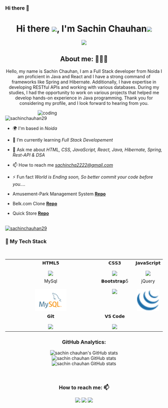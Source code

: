 ### Hi there 👋

<!--
*sachinchauhan29/sachinchauhan29* is a ✨ special ✨ repository because its README.md (this file) appears on your GitHub profile.

Here are some ideas to get you started:

- 🔭 I’m currently working on ...
- 🌱 I’m currently learning ...
- 👯 I’m looking to collaborate on ...
- 🤔 I’m looking for help with ...
- 💬 Ask me about ...
- 📫 How to reach me: ...
- 😄 Pronouns: ...
- ⚡ Fun fact: ...
-->

<h1 align="center">Hi there <img src="https://c.tenor.com/z2xJqhCpneIAAAAM/wave-hand.gif" width="40px">, I'm Sachin Chauhan<img src="https://img.icons8.com/external-others-cattaleeya-thongsriphong/344/external-Boy-user-with-laptop-color-line-others-cattaleeya-thongsriphong.png"  width="60px" /></h1>

<p align="center">
<a align="center" href="https://github.com/sachinchauhan29/sachinchauhan29"><img src="https://avatars.githubusercontent.com/u/128038251" /></a>
</p>

<h2 align="center">About me: 👨🏽‍💻</h2>
<p align="center">Hello, my name is Sachin Chauhan, I am a Full Stack developer from Noida I am proficient in Java and React and I have a strong command of frameworks like Spring and Hibernate. Additionally, I have expertise in developing RESTful APIs and working with various databases.  During my studies, I had the opportunity to work on various projects that helped me develop hands-on experience in Java programming.  Thank you for considering my profile, and I look forward to hearing from you.</p>


<img align="right" alt="coding" width="400" src="https://user-images.githubusercontent.com/56001279/169039511-a3887a25-f6aa-449c-a269-82372aaa8618.gif"/>

<p align="left"> <img src="https://komarev.com/ghpvc/?username=sachinchauhan29&label=Profile%20views&color=0e75b6&style=flat" alt="sachinchauhan29" /> </p>

- 🌍 I'm based in *Noida*

- 🌱 I’m currently learning *Full Stack Developement*

- 💬 Ask me about *HTML, CSS, JavaScript, React, Java, Hibernate, Spring, Rest-API & DSA*

- 📫 How to reach me *sachincha2222@gmail.com*

    
- ⚡ Fun fact *World is Ending soon, So better commit your code before you....*

-  Amusement-Park Management System **[Repo](https://github.com/khushboo787/actual-shoes-7533)**

-  Belk.com Clone **[Repo](https://github.com/dhyan0112/animated-governor-4742)**
-  Quick Store **[Repo](https://6548cfa162392e15659aba40--lovely-vacherin-163d50.netlify.app/)**

<br/>

<!-- <p><a href="https://github.com/ryo-ma/github-profile-trophy"><img src="https://github-profile-trophy.vercel.app/?username=abajaj655" alt="abajaj655"/></a> </p> -->
<div><a href="https://github.com/ryo-ma/github-profile-trophy"><img src="https://github-profile-trophy.vercel.app/?username=sachinchauhan29&row=2&column=7&margin-w=15&margin-h=15" alt="sachinchauhan29"/></a> </div>

<div align="center">
  <h3 align="left" border="0"> 🚀 My Tech Stack </h3>
<br>
<table align="center">
<tbody>
<tr valign="top">
<td width="75%" align="center">
<span>𝗛𝗧𝗠𝗟𝟱</span><br><br>
<img height="64px" src="https://cdn.svgporn.com/logos/html-5.svg">
</td>
<td width="75%" align="center">
<span>𝗖𝗦𝗦𝟯</span><br><br>
<img height="64px" src="https://cdn.svgporn.com/logos/css-3.svg">
</td>
<td width="25%" align="center">
<span>𝗝𝗮𝘃𝗮𝗦𝗰𝗿𝗶𝗽𝘁</span><br><br>
<img height="64px" src="https://cdn.svgporn.com/logos/javascript.svg">
</td>

</tr>
<tr valign="top" >
<td width="25%" align="center">
<span>MySql</span><br><br>
<img height="70px" src="./images/sql.png">
</td>
 <td width="75%" align="center">
<span>𝗕𝗼𝗼𝘁𝘀𝘁𝗿𝗮𝗽5</span><br><br>
<img height="64px" src="https://cdn.svgporn.com/logos/bootstrap.svg">
</td>
<td width="25%" align="center">
<span>jQuery</span><br><br>
<img height="70px" src="./images/jQuery.png">
</td>
</tr>
<tr valign="top">

<td width="50%" align="center">
<span>𝗚𝗶𝘁</span><br><br>
<img height="64px" src="https://cdn.svgporn.com/logos/git-icon.svg">
</td>
<td width="50%" align="center">
<span>𝗩𝗦 𝗖𝗼𝗱𝗲</span><br><br>
<img height="64px" src="https://cdn.svgporn.com/logos/visual-studio-code.svg">
</td>
</tr>
</tbody>
</table>
<h3 align="center">GitHub Analytics: </h3>
<div align="center">
  <img src="https://github-readme-stats.vercel.app/api?username=sachinchauhan29&count_private=true&theme=algolia" alt="sachin chauhan's GitHub stats" />
</div>
<div style="text-align: center;">
  <img src="https://github-readme-stats.vercel.app/api/top-langs/?username=sachinchauhan29&langs_count=8&theme=algolia" alt="sachin chauhan GitHub stats" />
</div>

<div align="center">
  <img src="https://github-readme-streak-stats.herokuapp.com/?user=sachinchauhan29" alt="sachin chauhan GitHub stats" />

</div>


<br/>  
<br/>


<h3 align="center">How to reach me: 📫</h3>
<div align="center" display="flex">
  <a  href="https://www.linkedin.com/in/sachin-chauhan-927415222/" target="_blank"> <img src="https://img.shields.io/badge/LinkedIn-0077B5?style=for-the-badge&logo=linkedin&logoColor=white" /></a>
  <a  href="mailto: sachincha2222@gmail.com" target="_blank"><img src="https://img.shields.io/badge/Gmail-D14836?style=for-the-badge&logo=gmail&logoColor=white" /></a>
  <a  href="https://github.com/sachinchauhan29" target="_blank"><img src="https://img.shields.io/badge/GitHub-100000?style=for-the-badge&logo=github&logoColor=white" /></a>
</div>
